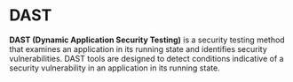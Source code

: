 # DAST

**DAST (Dynamic Application Security Testing)** is a security testing method that examines an application in its running state and identifies security vulnerabilities. DAST tools are designed to detect conditions indicative of a security vulnerability in an application in its running state.
